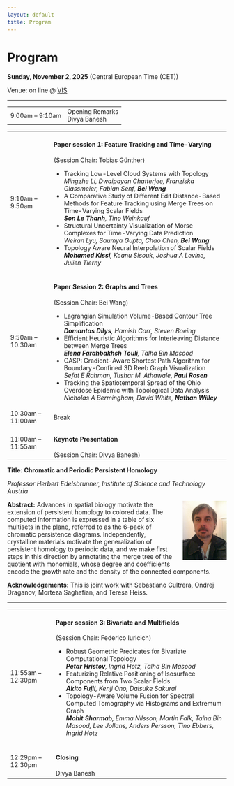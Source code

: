 ```yaml
---
layout: default
title: Program
---
```


# Program

**Sunday, November 2, 2025**
(Central European Time (CET))

Venue: on line @ [VIS](https://ieeevis.org/year/2025/welcome)


---

<table class="program">
  <tr>
    <td>9:00am &ndash; 9:10am</td>
    <td>
      Opening Remarks<br/>
      Divya Banesh
    </td>
  </tr>
</table>

<table class="program">
  <tr>
    <td>9:10am &ndash; 9:50am</td>
    <td>
      <h4>Paper session 1: Feature Tracking and Time-Varying</h4>
      (Session Chair: Tobias Günther)
      <ul>
          <li>
           Tracking Low-Level Cloud Systems with Topology
           <br><i>Mingzhe Li, Dwaipayan Chatterjee, Franziska Glassmeier, Fabian Senf, <b>Bei Wang</b></i>
           <br/>
        </li>
        <li>
           A Comparative Study of Different Edit Distance-Based Methods for Feature Tracking using Merge Trees on Time-Varying Scalar Fields
           <br><i><b>Son Le Thanh</b>, Tino Weinkauf</i>
           <br/>
        </li>
        <li>
           Structural Uncertainty Visualization of Morse Complexes for Time-Varying Data Prediction
           <br><i>Weiran Lyu, Saumya Gupta, Chao Chen, <b>Bei Wang</b></i>
           <br/>
        </li>
        <li>
           Topology Aware Neural Interpolation of Scalar Fields
           <br><i><b>Mohamed Kissi</b>, Keanu Sisouk, Joshua A Levine, Julien Tierny</i>
           <br/>
        </li>
      </ul>
    </td>
  </tr>

 

  <tr>
    <td>9:50am &ndash; 10:30am</td>
    <td>
      <h4>Paper Session 2: Graphs and Trees</h4>
      (Session Chair: Bei Wang)
      <ul>
        <li>
           Lagrangian Simulation Volume-Based Contour Tree Simplification
           <br><i><b>Domantas Dilys</b>, Hamish Carr, Steven Boeing</i>
           <br/>
        </li>
        <li>
           Efficient Heuristic Algorithms for Interleaving Distance between Merge Trees
           <br><i><b>Elena Farahbakhsh Touli</b>, Talha Bin Masood</i>
           <br/>
        </li>
        <li>
           GASP: Gradient-Aware Shortest Path Algorithm for Boundary-Confined 3D Reeb Graph Visualization
           <br><i>Sefat E Rahman, Tushar M. Athawale, <b>Paul Rosen</b></i>
           <br/>
        </li>
        <li>
          Tracking the Spatiotemporal Spread of the Ohio Overdose Epidemic with Topological Data Analysis
           <br><i>Nicholas A Bermingham, David White, <b>Nathan Willey</b></i>
           <br/>
        </li>
      </ul>
    </td>
  </tr>  
 <tr>
    <td>10:30am &ndash; 11:00am</td>
    <td>Break</td>
  </tr>

<tr>
    <td>11:00am &ndash; 11:55am</td>
    <td>
      <h4>Keynote Presentation
      </h4>
      (Session Chair: Divya Banesh)
    </td>
  </tr>
</table>

**Title: Chromatic and Periodic Persistent Homology**

_Professor Herbert Edelsbrunner, Institute of Science and Technology Austria_

<img style="padding: 0; margin: 0 0 1em 1em; float: right; width: 20%" src="assets/Herbert2.jpg" />
<b>Abstract:</b> Advances in spatial biology motivate the extension of persistent homology to colored data. The computed information is expressed in a table of six multisets in the plane, referred to as the 6-pack of chromatic persistence diagrams. Independently, crystalline materials motivate the generalization of persistent homology to periodic data, and we make first steps in this direction by annotating the merge tree of the quotient with monomials, whose degree and coefficients encode the growth rate and the density of the connected components.

<b>Acknowledgements:</b> This is joint work with Sebastiano Cultrera, Ondrej Draganov, Morteza Saghafian, and Teresa Heiss.


---

<table class="program">
  
  <tr>
    <td>11:55am &ndash; 12:30pm</td>
    <td>
      <h4>Paper session 3: Bivariate and Multifields</h4>
      (Session Chair: Federico Iuricich)
      <ul>
        <li>
           Robust Geometric Predicates for Bivariate Computational Topology
           <br><i><b>Petar Hristov</b>, Ingrid Hotz, Talha Bin Masood </i>
           <br/>
        </li>
        <li>
           Featurizing Relative Positioning of Isosurface Components from Two Scalar Fields
           <br><i><b>Akito Fujii</b>, Kenji Ono, Daisuke Sakurai</i> 
           <br/>
        </li>
        <li>
           Topology-Aware Volume Fusion for Spectral Computed Tomography via Histograms and Extremum Graph
           <br><i><b>Mohit Sharma</b>b, Emma Nilsson, Martin Falk, Talha Bin Masood, Lee Jollans, Anders Persson, Tino Ebbers, Ingrid Hotz</i> 
           <br/>
        </li>
      </ul>
    </td>
  </tr>  
 <tr>
    <td>12:29pm &ndash; 12:30pm</td>
    <td>
      <h4>Closing</h4>
      Divya Banesh
    </td>
  </tr> 
